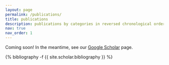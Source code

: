 ```yaml
---
layout: page
permalink: /publications/
title: publications
description: publications by categories in reversed chronological order. generated by jekyll-scholar.
nav: true
nav_order: 1
---
```

Coming soon! In the meantime, see our [Google Scholar](https://scholar.google.com/citations?user=x-YACVoAAAAJ) page.
<!-- _pages/publications.md -->
<div class="publications">

{% bibliography -f {{ site.scholar.bibliography }} %}

</div>
